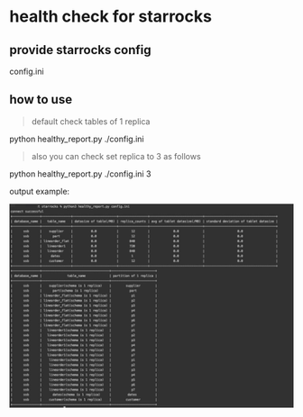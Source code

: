 # health check for starrocks

## provide starrocks config
config.ini

## how to use

>default check tables of 1 replica

python healthy_report.py ./config.ini

>also you can check set replica to 3 as follows

python healthy_report.py ./config.ini 3

output example:

![report](others/report.jpg)
